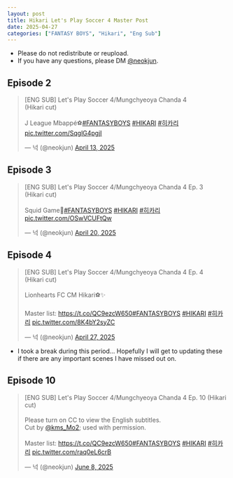 ```yaml
---
layout: post
title: Hikari Let's Play Soccer 4 Master Post
date: 2025-04-27
categories: ["FANTASY BOYS", "Hikari", "Eng Sub"]
---
```


- Please do not redistribute or reupload.
- If you have any questions, please DM [@neokjun](https://x.com/neokjun).

## Episode 2
<blockquote class="twitter-tweet"><p lang="fr" dir="ltr">[ENG SUB] Let&#39;s Play Soccer 4/Mungchyeoya Chanda 4<br>(Hikari cut)<br><br>J League Mbappé⚽️<a href="https://twitter.com/hashtag/FANTASYBOYS?src=hash&amp;ref_src=twsrc%5Etfw">#FANTASYBOYS</a> <a href="https://twitter.com/hashtag/HIKARI?src=hash&amp;ref_src=twsrc%5Etfw">#HIKARI</a> <a href="https://twitter.com/hashtag/%ED%9E%88%EC%B9%B4%EB%A6%AC?src=hash&amp;ref_src=twsrc%5Etfw">#히카리</a> <a href="https://t.co/SqglG4pgjI">pic.twitter.com/SqglG4pgjI</a></p>&mdash; 넉 (@neokjun) <a href="https://twitter.com/neokjun/status/1911419942651441461?ref_src=twsrc%5Etfw">April 13, 2025</a></blockquote> <script async src="https://platform.twitter.com/widgets.js" charset="utf-8"></script>

## Episode 3
<blockquote class="twitter-tweet"><p lang="en" dir="ltr">[ENG SUB] Let&#39;s Play Soccer 4/Mungchyeoya Chanda 4 Ep. 3<br>(Hikari cut)<br><br>Squid Game🦑<a href="https://twitter.com/hashtag/FANTASYBOYS?src=hash&amp;ref_src=twsrc%5Etfw">#FANTASYBOYS</a> <a href="https://twitter.com/hashtag/HIKARI?src=hash&amp;ref_src=twsrc%5Etfw">#HIKARI</a> <a href="https://twitter.com/hashtag/%ED%9E%88%EC%B9%B4%EB%A6%AC?src=hash&amp;ref_src=twsrc%5Etfw">#히카리</a> <a href="https://t.co/OSwVCUFtQw">pic.twitter.com/OSwVCUFtQw</a></p>&mdash; 넉 (@neokjun) <a href="https://twitter.com/neokjun/status/1913986194381410703?ref_src=twsrc%5Etfw">April 20, 2025</a></blockquote> <script async src="https://platform.twitter.com/widgets.js" charset="utf-8"></script>

## Episode 4
<blockquote class="twitter-tweet"><p lang="in" dir="ltr">[ENG SUB] Let&#39;s Play Soccer 4/Mungchyeoya Chanda 4 Ep. 4<br>(Hikari cut)<br><br>Lionhearts FC CM Hikari⚽️✨<br><br>Master list: <a href="https://t.co/QC9ezcW650">https://t.co/QC9ezcW650</a><a href="https://twitter.com/hashtag/FANTASYBOYS?src=hash&amp;ref_src=twsrc%5Etfw">#FANTASYBOYS</a> <a href="https://twitter.com/hashtag/HIKARI?src=hash&amp;ref_src=twsrc%5Etfw">#HIKARI</a> <a href="https://twitter.com/hashtag/%ED%9E%88%EC%B9%B4%EB%A6%AC?src=hash&amp;ref_src=twsrc%5Etfw">#히카리</a> <a href="https://t.co/8K4bY2syZC">pic.twitter.com/8K4bY2syZC</a></p>&mdash; 넉 (@neokjun) <a href="https://twitter.com/neokjun/status/1916505132495253608?ref_src=twsrc%5Etfw">April 27, 2025</a></blockquote> <script async src="https://platform.twitter.com/widgets.js" charset="utf-8"></script>

- I took a break during this period... Hopefully I will get to updating these if there are any important scenes I have missed out on.

## Episode 10
<blockquote class="twitter-tweet"><p lang="en" dir="ltr">[ENG SUB] Let&#39;s Play Soccer 4/Mungchyeoya Chanda 4 Ep. 10 (Hikari cut)<br><br>Please turn on CC to view the English subtitles.<br>Cut by <a href="https://twitter.com/kms_Mo2?ref_src=twsrc%5Etfw">@kms_Mo2</a>; used with permission.<br><br>Master list: <a href="https://t.co/QC9ezcW650">https://t.co/QC9ezcW650</a><a href="https://twitter.com/hashtag/FANTASYBOYS?src=hash&amp;ref_src=twsrc%5Etfw">#FANTASYBOYS</a> <a href="https://twitter.com/hashtag/HIKARI?src=hash&amp;ref_src=twsrc%5Etfw">#HIKARI</a> <a href="https://twitter.com/hashtag/%ED%9E%88%EC%B9%B4%EB%A6%AC?src=hash&amp;ref_src=twsrc%5Etfw">#히카리</a> <a href="https://t.co/raq0eL6crB">pic.twitter.com/raq0eL6crB</a></p>&mdash; 넉 (@neokjun) <a href="https://twitter.com/neokjun/status/1931716565608624239?ref_src=twsrc%5Etfw">June 8, 2025</a></blockquote> <script async src="https://platform.twitter.com/widgets.js" charset="utf-8"></script>
